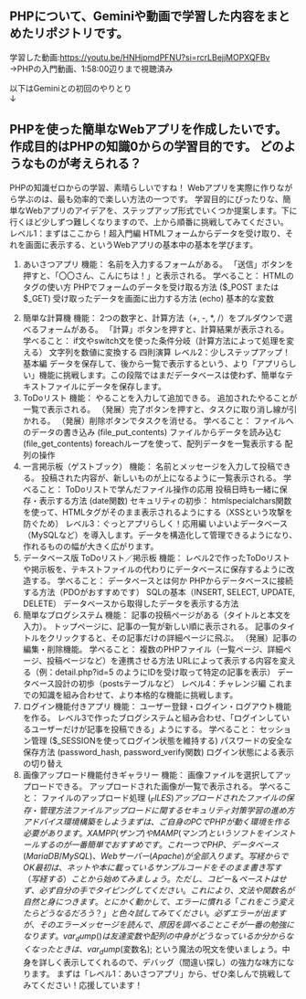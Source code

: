 ## PHPについて、Geminiや動画で学習した内容をまとめたリポジトリです。

学習した動画:https://youtu.be/HNHjpmdPFNU?si=rcrLBejjMOPXQFBv<br>
→PHPの入門動画、1:58:00辺りまで視聴済み<br>

以下はGeminiとの初回のやりとり<br>
↓

PHPを使った簡単なWebアプリを作成したいです。
作成目的はPHPの知識0からの学習目的です。
どのようなものが考えられる？
-------------------

PHPの知識ゼロからの学習、素晴らしいですね！
Webアプリを実際に作りながら学ぶのは、最も効率的で楽しい方法の一つです。
学習目的にぴったりな、簡単なWebアプリのアイデアを、ステップアップ形式でいくつか提案します。下に行くほど少しずつ難しくなりますので、上から順番に挑戦してみてください。
レベル1：まずはここから！超入門編
HTMLフォームからデータを受け取り、それを画面に表示する、というWebアプリの基本中の基本を学びます。
1. あいさつアプリ
機能：
名前を入力するフォームがある。
「送信」ボタンを押すと、「〇〇さん、こんにちは！」と表示される。
学べること：
HTMLの<form>タグの使い方
PHPでフォームのデータを受け取る方法 ($_POST または $_GET)
受け取ったデータを画面に出力する方法 (echo)
基本的な変数
2. 簡単な計算機
機能：
2つの数字と、計算方法（+, -, *, /）をプルダウンで選べるフォームがある。
「計算」ボタンを押すと、計算結果が表示される。
学べること：
if文やswitch文を使った条件分岐（計算方法によって処理を変える）
文字列を数値に変換する
四則演算
レベル2：少しステップアップ！基本編
データを保存して、後から一覧で表示するという、より「アプリらしい」機能に挑戦します。この段階ではまだデータベースは使わず、簡単なテキストファイルにデータを保存します。
3. ToDoリスト
機能：
やることを入力して追加できる。
追加されたやることが一覧で表示される。
（発展）完了ボタンを押すと、タスクに取り消し線が引かれる。
（発展）削除ボタンでタスクを消せる。
学べること：
ファイルへのデータの書き込み (file_put_contents)
ファイルからデータを読み込む (file_get_contents)
foreachループを使って、配列データを一覧表示する
配列の操作
4. 一言掲示板（ゲストブック）
機能：
名前とメッセージを入力して投稿できる。
投稿された内容が、新しいものが上になるように一覧表示される。
学べること：
ToDoリストで学んだファイル操作の応用
投稿日時も一緒に保存・表示する方法 (date関数)
セキュリティの初歩： htmlspecialchars関数を使って、HTMLタグがそのまま表示されるようにする（XSSという攻撃を防ぐため）
レベル3：ぐっとアプリらしく！応用編
いよいよデータベース（MySQLなど）を導入します。データを構造化して管理できるようになり、作れるものの幅が大きく広がります。
5. データベース版 ToDoリスト／掲示板
機能：
レベル2で作ったToDoリストや掲示板を、テキストファイルの代わりにデータベースに保存するように改造する。
学べること：
データベースとは何か
PHPからデータベースに接続する方法（PDOがおすすめです）
SQLの基本（INSERT, SELECT, UPDATE, DELETE）
データベースから取得したデータを表示する方法
6. 簡単なブログシステム
機能：
記事の投稿ページがある（タイトルと本文を入力）。
トップページに、記事の一覧が新しい順に表示される。
記事のタイトルをクリックすると、その記事だけの詳細ページに飛ぶ。
（発展）記事の編集・削除機能。
学べること：
複数のPHPファイル（一覧ページ、詳細ページ、投稿ページなど）を連携させる方法
URLによって表示する内容を変える（例：detail.php?id=5 のようにIDを受け取って特定の記事を表示）
データベース設計の初歩（postsテーブルなど）
レベル4：チャレンジ編
これまでの知識を組み合わせて、より本格的な機能に挑戦します。
7. ログイン機能付きアプリ
機能：
ユーザー登録・ログイン・ログアウト機能を作る。
レベル3で作ったブログシステムと組み合わせ、「ログインしているユーザーだけが記事を投稿できる」ようにする。
学べること：
セッション管理 ($_SESSIONを使ってログイン状態を維持する)
パスワードの安全な保存方法 (password_hash, password_verify関数)
ログイン状態による表示の切り替え
8. 画像アップロード機能付きギャラリー
機能：
画像ファイルを選択してアップロードできる。
アップロードされた画像が一覧で表示される。
学べること：
ファイルのアップロード処理 ($_FILES)
アップロードされたファイルの保存・管理方法
ファイルアップロードに関するセキュリティ対策
学習の進め方アドバイス
環境構築をしよう
まずは、ご自身のPCでPHPが動く環境を作る必要があります。
XAMPP (ザンプ) や MAMP (マンプ) というソフトをインストールするのが一番簡単でおすすめです。これ一つでPHP、データベース(MariaDB/MySQL)、Webサーバー(Apache)が全部入ります。
写経からでOK
最初は、ネットや本に載っているサンプルコードをそのまま書き写す（写経する）ことから始めてみましょう。
ただし、コピー＆ペーストはせず、必ず自分の手でタイピングしてください。 これにより、文法や関数名が自然と身につきます。
とにかく動かして、エラーに慣れる
「これをこう変えたらどうなるだろう？」と色々試してみてください。必ずエラーが出ますが、そのエラーメッセージを読んで、原因を調べることこそが一番の勉強になります。
var_dump()は友達
変数や配列の中身がどうなっているか分からなくなったときは、var_dump($変数名); という魔法の呪文を使いましょう。中身を詳しく表示してくれるので、デバッグ（間違い探し）の強力な味方になります。
まずは「レベル1：あいさつアプリ」から、ぜひ楽しんで挑戦してみてください！応援しています！
